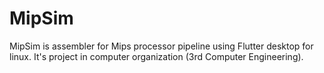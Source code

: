 # MipSim
MipSim is assembler for Mips processor pipeline using Flutter desktop for linux. It's project in computer organization (3rd Computer Engineering).
